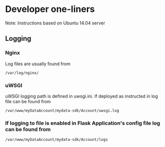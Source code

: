# Developer one-liners
Note: Instructions based on Ubuntu 14.04 server


## Logging

### Nginx
Log files are usually found from

    /var/log/nginx/

### uWSGI
uWSGI logging path is defined in uwsgi.ini.
If deployed as instructed in log file can be found from

    /var/www/myDataAccount/mydata-sdk/Account/uwsgi.log


### If logging to file is enabled in Flask Application's config file log can be found from

    /var/www/myDataAccount/mydata-sdk/Account/logs

